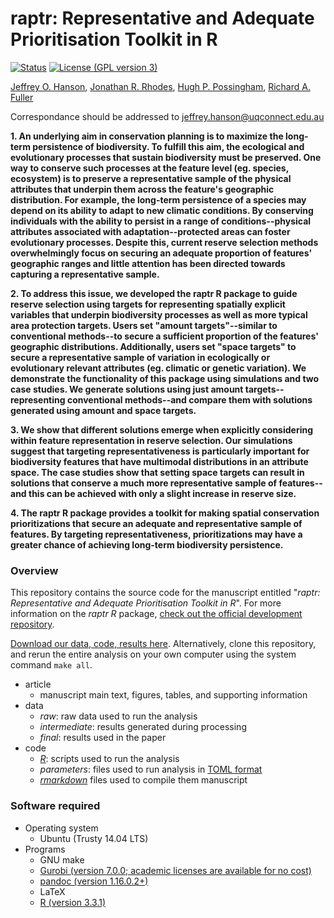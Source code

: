raptr: Representative and Adequate Prioritisation Toolkit in R
==============================================================
[![Status](https://img.shields.io/badge/status-in%20prep-red.svg?style=flat-square)]()
[![License (GPL version 3)](https://img.shields.io/badge/license-GNU%20GPL%20version%203-brightgreen.svg?style=flat-square)](http://opensource.org/licenses/GPL-3.0)

[Jeffrey O. Hanson](http://www.jeffrey-hanson.com), [Jonathan R. Rhodes](https://rhodesconservation.com/people/jonathan-rhodes/), [Hugh P. Possingham](http://www.possinghamlab.org/people-new/all-lab-members/570-hugh-possingham.html), [Richard A. Fuller](https://www.fullerlab.org/drrichardfuller/)

Correspondance should be addressed to [jeffrey.hanson@uqconnect.edu.au](mailto:jeffrey.hanson@uqconnect.edu.au)

**1. An underlying aim in conservation planning is to maximize the long-term persistence of biodiversity. To fulfill this aim, the ecological and evolutionary processes that sustain biodiversity must be preserved. One way to conserve such processes at the feature level (eg. species, ecosystem) is to preserve a representative sample of the physical attributes that underpin them across the feature's geographic distribution. For example, the long-term persistence of a species may depend on its ability to adapt to new climatic conditions. By conserving individuals with the ability to persist in a range of conditions--physical attributes associated with adaptation--protected areas can foster evolutionary processes. Despite this, current reserve selection methods overwhelmingly focus on securing an adequate proportion of features' geographic ranges and little attention has been directed towards capturing a representative sample.**

**2. To address this issue, we developed the raptr R package to guide reserve selection using targets for representing spatially explicit variables that underpin biodiversity processes as well as more typical area protection targets. Users set "amount targets"--similar to conventional methods--to secure a sufficient proportion of the features' geographic distributions. Additionally, users set "space targets" to secure a representative sample of variation in ecologically or evolutionary relevant attributes (eg. climatic or genetic variation). We demonstrate the functionality of this package using simulations and two case studies. We generate solutions using just amount targets--representing conventional methods--and compare them with solutions generated using amount and space targets.**

**3. We show that different solutions emerge when explicitly considering within feature representation in reserve selection. Our simulations suggest that targeting representativeness is particularly important for biodiversity features that have multimodal distributions in an attribute space. The case studies show that setting space targets can result in solutions that conserve a much more representative sample of features--and this can be achieved with only a slight increase in reserve size.**

**4. The raptr R package provides a toolkit for making spatial conservation prioritizations that secure an adequate and representative sample of features. By targeting representativeness, prioritizations may have a greater chance of achieving long-term biodiversity persistence.**

### Overview

This repository contains the source code for the manuscript entitled "_raptr: Representative and Adequate Prioritisation Toolkit in R_". For more information on the _raptr R_ package, [check out the official development repository](http://www.github.com/jeffreyhanson/raptr). 

[Download our data, code, results here](https://github.com/jeffreyhanson/raptr-manuscript/releases/latest). Alternatively, clone this repository, and rerun the entire analysis on your own computer using the system command `make all`. 

* article
	+ manuscript main text, figures, tables, and supporting information
* data
	+ _raw_: raw data used to run the analysis
	+ _intermediate_: results generated during processing
	+ _final_: results used in the paper
* code
	+ [_R_](https://www.r-project.org): scripts used to run the analysis 
	+ _parameters_: files used to run analysis in [TOML format](https://github.com/toml-lang/toml)
	+ [_rmarkdown_](https://wwww.rmarkdown.rstudio.com) files used to compile them manuscript

### Software required

* Operating system
	+ Ubuntu (Trusty 14.04 LTS)
* Programs
	+ GNU make
	+ [Gurobi (version 7.0.0; academic licenses are available for no cost)](http://www.gurobi.com/)
	+ [pandoc (version 1.16.0.2+)](https://github.com/jgm/pandoc/releases)
	+ LaTeX
	+ [R (version 3.3.1)](https://www.r-project.org)

